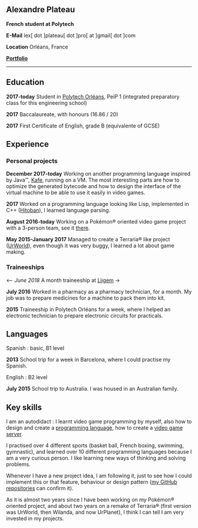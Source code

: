 ## Alexandre Plateau
**French student at Polytech**

**E-Mail** lex[ dot ]plateau[ dot ]pro[ at ]gmail[ dot ]com

<!-- **Website** [https://kyatchioru.tk](https://kyatchioru.tk/) -->

**Location** Orléans, France

**[Portfolio](https://superfola.github.io/Portfolio/)** 

----

## Education

**2017-today** Student in [Polytech Orléans](https://www.univ-orleans.fr/polytech/), PeiP 1 (integrated preparatory class for this engineering school)

**2017** Baccalaureate, with honours (16.86 / 20)

**2017** First Certificate of English, grade B (equivalente of GCSE)

## Experience

### Personal projects

**December 2017-today** Working on another programming language inspired by Java™, [Kafe](https://github.com/SuperFola/Kafe), running on a VM. The most interesting parts are how 
to optimize the generated bytecode and how to design the interface of the virtual machine to be able to use it easily in video games.

**2017** Worked on a programming language looking like Lisp, implemented in C++ ([Hitoban](https://github.com/SuperFola/Hitoban)), I learned language parsing.

**August 2016-today** Working on a Pokémon® oriented video game project with a 3-person team, see it [there](https://superfola.github.io/UnamedRebirth/).

**May 2015-January 2017** Managed to create a Terraria® like project ([UrWorld](https://github.com/SuperFola/UrWorld-Alpha-3.x)), even though it was very buggy, I learned a lot about game making.

### Traineeships

<-- *June 2018* A month traineeship at [Liigem](https://liigem.io) ->

**July 2016** Worked in a pharmacy as a pharmacy technician, for a month. My job was to prepare medicines for a machine to pack them into kit.

**2015** Traineeship in Polytech Orléans for a week, where I helped an electronic technician to prepare electronic circuits for practicals.

## Languages

Spanish : basic, B1 level

**2013** School trip for a week in Barcelona, where I could practise my Spanish.

English : B2 level

**July 2015** School trip to Australia. I was housed in an Australian family. 

## Key skills

I am an autodidact : I learnt video game programming by myself, also how to design and create a [programming language](https://github.com/SuperFola/Hitoban), 
how to create a [video game server](https://github.com/SuperFola/UnamedServer).

I practised over 4 different sports (basket ball, French boxing, swimming, gymnastic), and learned over 10 different programming languages because I am a very curious person. 
I like learning new ways of thinking and solving problems.

Whenever I have a new project idea, I am following it, just to see how I could implement this or that feature, behaviour or design pattern 
([my GitHub repositories](https://github.com/SuperFola/repositories) can confirm it).

As it is almost two years since I have been working on my Pokémon® oriented project, and about two years on a remake of Terraria® (first version was UrWorld, 
then Wilanda, and now UrPlanet), I think I can tell I am very invested in my projects.